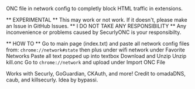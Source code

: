 ONC file in network config to completly block HTML traffic in extensions.

** EXPERIMENTAL ** This may work or not work. If it doesn't, please make an Issue in GitHub Issues.
** I DO NOT TAKE ANY RESPONSIBILITY ** Any inconvenience or problems caused by SecurlyONC is your responsibilty.

** HOW TO **
Go to main page (index.txt) and paste all network config files from:
  `chrome://network#state` then plus under wifi network under Favorite Networks
Paste all text popped up into textbox
Download and Unzip
Unzip kill.onc
Go to `chrome://network` and upload under Import ONC File

Works with Securly, GoGuardian, CKAuth, and more!
Credit to omadaDNS, caub, and killsecurly. Idea by bypassi.
